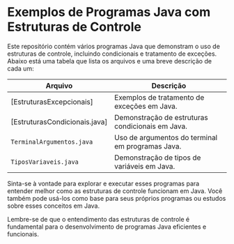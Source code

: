 # Exemplos de Programas Java com Estruturas de Controle

Este repositório contém vários programas Java que demonstram o uso de estruturas de controle, incluindo condicionais e tratamento de exceções. Abaixo está uma tabela que lista os arquivos e uma breve descrição de cada um:

| Arquivo                          | Descrição                                           |
|----------------------------------|-----------------------------------------------------|
| [EstruturasExcepcionais]    | Exemplos de tratamento de exceções em Java.        |
| [EstruturasCondicionais.java]    | Demonstração de estruturas condicionais em Java.   |
| `TerminalArgumentos.java`        | Uso de argumentos do terminal em programas Java.   |
| `TiposVariaveis.java`            | Demonstração de tipos de variáveis em Java.        |

Sinta-se à vontade para explorar e executar esses programas para entender melhor como as estruturas de controle funcionam em Java. Você também pode usá-los como base para seus próprios programas ou estudos sobre esses conceitos em Java.

Lembre-se de que o entendimento das estruturas de controle é fundamental para o desenvolvimento de programas Java eficientes e funcionais.


